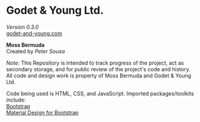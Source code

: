 # Godet & Young Ltd.
*Version 0.3.0*\
[godet-and-young.com](www.godet-and-young.com)

**Moss Bermuda**\
Created by *Peter Sousa*

*Note:* This Repository is intended to track progress of the project, act as secondary storage, and for public review of the project's code and history. All code and design work is property of Moss Bermuda and Godet & Young Ltd.

Code being used is HTML, CSS, and JavaScript. Imported packages/toolkits include:\
    [Bootstrap](https://getbootstrap.com/)\
    [Material Design for Bootstrap](https://mdbootstrap.com/)
